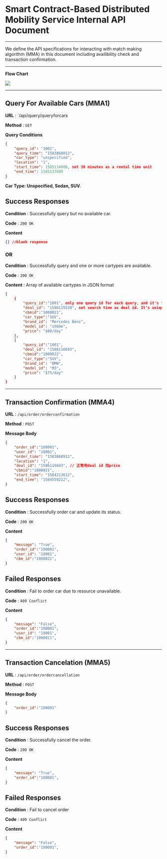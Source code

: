 # Smart Contract-Based Distributed Mobility Service Internal API Document

***
We define the API specifications for interacting with match making algorithm (MMA) in this document including availibility check and transaction confirmation.
***

**Flow Chart**

![](https://i.imgur.com/1IX2Hxi.png)

***

## Query For Available Cars (MMA1)

**URL** : `/api/query/queryforcars

**Method** : `GET`

**Query Conditions**
```json
{
    "query_id": "1001",
    "query_time": "1583868012",
    "car_type": "unspecified", 
    "location": "1",
    "start_time": 1585134000, set 30 minutes as a rental time unit
    "end_time": 1585137600
}
```

**Car Type: Unspecified, Sedan, SUV.**

## Success Responses

**Condition** : Successfully query but no available car.

**Code** : `200 OK`

**Content**
```json
{} //blank response
```

### OR

**Condition** : Successfully query and one or more cartypes are available.

**Code** : `200 OK`

**Content** : Array of available cartypes in JSON format

```json
{
    {
        "query_id":"1001", only one query id for each query, and it's from smart contract.
        "deal_id": "1586115520", set search time as deal id. It's unique.
        "cbmid":"1000021",
        "car_type":"SUV",
        "brand_id": "Mercedes Benz",
        "model_id": "s560e", 
        "price": "$80/day"
    },
    {
        "query_id":"1001",
        "deal_id": "1586116043",
        "cbmid":"1000022",
        "car_type":"SUV",
        "brand_id": "BMW",
        "model_id": "M3",
        "price": "$75/day"
    }
}
```

***

## Transaction Confirmation (MMA4)

**URL** : `/api/order/orderconfirmation`

**Method** : `POST`

**Message Body**
```json
{
    "order_id":"100001", 
    "user_id": "10001",
    "order_time": "1583868912",
    "location": "1",
    "deal_id": "1586116043", // 正常用deal id 找price
    "cbmid":"1000021", 
    "start_time": "1584213612", 
    "end_time": "1584559212",
}
```

## Success Responses

**Condition** : Successfully order car and update its status.

**Code** : `200 OK`

**Content**
```json
{
    "message": "True",
    "order_id":"100001",
    "user_id": "10001",
    "cbm_id":"1000021",
}
```

## Failed Responses

**Condition** : Fail to order car due to resource unavailable.

**Code** : `409 Conflict`

**Content**
```json
{
    "message": "False",
    "order_id":"100001",
    "user_id": "10001",
    "cbm_id":"1000021",
}
```



***

## Transaction Cancelation (MMA5)

**URL** : `/api/order/ordercancellation`

**Method** : `POST`

**Message Body**
```json
{
    "order_id":"100001"
}
```

## Success Responses

**Condition** : Successfully cancel the order. 

**Code** : `200 OK`

**Content**
```json
{
    "message": "True",
    "order_id":"100001",
}
```

## Failed Responses

**Condition** : Fail to cancel order 

**Code** : `409 Conflict`

**Content**
```json
{
    "message": "False",
    "order_id":"100001",
}
```




